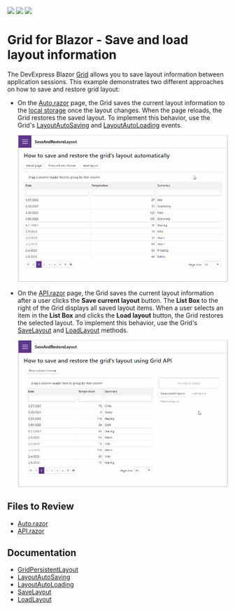 <!-- default badges list -->
![](https://img.shields.io/endpoint?url=https://codecentral.devexpress.com/api/v1/VersionRange/217318326/22.1.2%2B)
[![](https://img.shields.io/badge/Open_in_DevExpress_Support_Center-FF7200?style=flat-square&logo=DevExpress&logoColor=white)](https://supportcenter.devexpress.com/ticket/details/T826240)
[![](https://img.shields.io/badge/📖_How_to_use_DevExpress_Examples-e9f6fc?style=flat-square)](https://docs.devexpress.com/GeneralInformation/403183)
<!-- default badges end -->

# Grid for Blazor - Save and load layout information

The DevExpress Blazor [Grid](https://docs.devexpress.com/Blazor/403143/grid) allows you to save layout information between application sessions. This example demonstrates two different approaches on how to save and restore grid layout:

* On the [Auto.razor](./CS/SaveAndRestoreLayout/SaveAndRestoreLayout/Pages/Auto.razor) page, the Grid saves the current layout information to the [local storage](https://developer.mozilla.org/en-US/docs/Web/API/Window/localStorage) once the layout changes. When the page reloads, the Grid restores the saved layout. To implement this behavior, use the Grid's [LayoutAutoSaving](https://docs.devexpress.com/Blazor/DevExpress.Blazor.DxGrid.LayoutAutoSaving) and [LayoutAutoLoading](https://docs.devexpress.com/Blazor/DevExpress.Blazor.DxGrid.LayoutAutoLoading) events.

    ![The Auto.razor page](images/save-restore-layout-automatically.gif)

* On the [API.razor](./CS/SaveAndRestoreLayout/SaveAndRestoreLayout/Pages/API.razor) page, the Grid saves the current layout information after a user clicks the **Save current layout** button. The **List Box** to the right of the Grid displays all saved layout items. When a user selects an item in the **List Box** and clicks the **Load layout** button, the Grid restores the selected layout. To implement this behavior, use the Grid's [SaveLayout](https://docs.devexpress.com/Blazor/DevExpress.Blazor.DxGrid.SaveLayout) and [LoadLayout](https://docs.devexpress.com/Blazor/DevExpress.Blazor.DxGrid.LoadLayout(DevExpress.Blazor.GridPersistentLayout)) methods.

    ![The API.razor page](images/save-restore-layout-manually.gif)

## Files to Review

- [Auto.razor](./CS/SaveAndRestoreLayout/SaveAndRestoreLayout/Pages/Auto.razor)
- [API.razor](./CS/SaveAndRestoreLayout/SaveAndRestoreLayout/Pages/API.razor)

## Documentation

* [GridPersistentLayout](https://docs.devexpress.com/Blazor/DevExpress.Blazor.DxGrid.LoadLayout(DevExpress.Blazor.GridPersistentLayout))
* [LayoutAutoSaving](https://docs.devexpress.com/Blazor/DevExpress.Blazor.DxGrid.LayoutAutoSaving)
* [LayoutAutoLoading](https://docs.devexpress.com/Blazor/DevExpress.Blazor.DxGrid.LayoutAutoLoading)
* [SaveLayout](https://docs.devexpress.com/Blazor/DevExpress.Blazor.DxGrid.SaveLayout)
* [LoadLayout](https://docs.devexpress.com/Blazor/DevExpress.Blazor.DxGrid.LoadLayout(DevExpress.Blazor.GridPersistentLayout))
